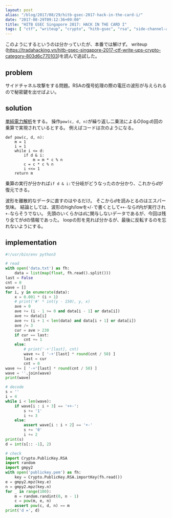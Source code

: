 ```yaml
---
layout: post
alias: "/blog/2017/08/29/hitb-gsec-2017-hack-in-the-card-i/"
date: "2017-08-29T09:12:36+09:00"
title: "HITB GSEC Singapore 2017: HACK IN THE CARD I"
tags: [ "ctf", "writeup", "crypto", "hitb-gsec", "rsa", "side-channel-attack" ]
---
```


このようにするというのは分かっていたが、本番では解けず。
writeup (<https://tradahacking.vn/hitb-gsec-singapore-2017-ctf-write-ups-crypto-category-803d6c770103>)を読んで追試した。

## problem

サイドチャネル攻撃をする問題。RSAの復号処理の際の電圧の波形が与えられるので秘密鍵を出せばよい。

## solution

[単純電力解析](https://ja.wikipedia.org/wiki/%E5%8D%98%E7%B4%94%E9%9B%BB%E5%8A%9B%E8%A7%A3%E6%9E%90)をする。
操作`pow(c, d, n)`が繰り返し二乗法による$O(\log d)$回の乗算で実現されているとする。
例えばコードは次のようになる。

```
def pow(c, d, n):
    m = 1
    i = 1
    while i <= d:
        if d & i:
            m = m * c % n
        c = c * c % n
        i <<= 1
    return m
```

乗算の実行が分かれば`if d & i:`で分岐がどうなったのか分かり、これから$d$が復元できる。

波形を離散的なデータに直すのはやるだけ。
そこから$d$を読みとるのはエスパー気味。
結論としては、波形のhigh/lowを`+`/`-`で書くとして`++-`ならif内が実行され`+-`ならそうでない。
先頭のいくらかは$d$に関与しないデータであるが、今回は残り全てが$d$の情報であった。
loopの形を見れば分かるが、最後に反転するのを忘れないようにする。

## implementation

``` python
#!/usr/bin/env python3

# read
with open('data.txt') as fh:
    data = list(map(float, fh.read().split()))
last = False
cnt = 0
wave = []
for i, y in enumerate(data):
    x = 0.001 * (i + 1)
    # print('#' * int(y - 150), y, x)
    ave = 0
    ave += (i - 1 >= 0 and data[i - 1] or data[i])
    ave += data[i]
    ave += (i + 1 < len(data) and data[i + 1] or data[i])
    ave /= 3
    cur = ave > 230
    if cur == last:
        cnt += 1
    else:
        # print('-+'[last], cnt)
        wave += [ '-+'[last] * round(cnt / 50) ]
        last = cur
        cnt = 0
wave += [ '-+'[last] * round(cnt / 50) ]
wave = ''.join(wave)
print(wave)

# decode
s = ''
i = 4
while i < len(wave):
    if wave[i : i + 3] == '++-':
        s += '1'
        i += 3
    else:
        assert wave[i : i + 2] == '+-'
        s += '0'
        i += 2
print(s)
d = int(s[:: -1], 2)

# check
import Crypto.PublicKey.RSA
import random
import gmpy2
with open('publickey.pem') as fh:
    key = Crypto.PublicKey.RSA.importKey(fh.read())
e = gmpy2.mpz(key.e)
n = gmpy2.mpz(key.n)
for _ in range(100):
    m = random.randint(0, n - 1)
    c = pow(m, e, n)
    assert pow(c, d, n) == m
print('d =', d)
```
